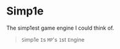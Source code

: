 <!-- <img src="https://raw.githubusercontent.com/mrowrpurr/Simp1e/main/Resources/Images/Logo/Simp1e%20256.png" align=left /> -->

# Simp1e

The simp1est game engine I could think of.

> `S`imp1e `I`s `MP`'s `1`st `E`ngine
